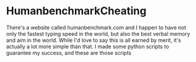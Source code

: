 # HumanbenchmarkCheating

There's a website called humanbenchmark.com and I happen to have not only the fastest typing speed in the world,
but also the best verbal memory and aim in the world. While I'd love to say this is all earned by merit, it's actually
a lot more simple than that. I made some python scripts to guarantee my success, and these are those scripts 
